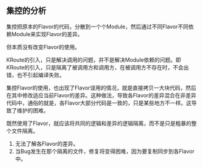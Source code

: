 ## 集控的分析

集控把原本的Flavor的代码，分散到一个个Module，然后通过不同Flavor不同依赖Module来实现Flavor的差异。

但本质没有改变Flavor的使用。

KRoute的引入，只是解决调用的问题，并不是解决Module依赖的问题。即KRoute的引入，只是隔离了被调用方和调用方，在被调用方不存在时，不会出错，也不引起编译失败。

集控Flavor的使用，也出现了Flavor误用的情况，就是直接拷贝一大块代码，然后在其中修改适应当前Flavor的差异。这种做法，导致各Flavor的差异混合在非差异代码中，通俗的就是，各Flavor大部分代码是一致的，只是某些地方不一样。这导致了维护的困难。

既然使用了Flavor，就应该将共同的逻辑和差异的逻辑隔离，而不是只是粗暴的整个文件隔离。
1. 无法了解各Flavor的差异。
2. 当Bug发生在那个隔离的文件，修复将变得困难，因为要复制同步到各Flavor中。
